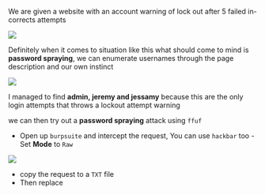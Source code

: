 We are given a website with an account warning of lock out after 5 failed in-corrects attempts

![](https://i.imgur.com/uPqXeEK.png)

Definitely when it comes to situation like this what should come to mind is **password spraying**, we can enumerate usernames through the page description and our own instinct


![](https://i.imgur.com/Wo6lxO1.png)


I managed to find **admin, jeremy and jessamy** because this are the only login attempts that throws a lockout attempt warning


we can then try out a **password spraying** attack using `ffuf`

- Open up `burpsuite` and intercept the request, You can use `hackbar` too - Set **Mode** to `Raw`

![](https://i.imgur.com/FvrYiPr.png)

- copy the request to a `TXT` file
- Then replace 